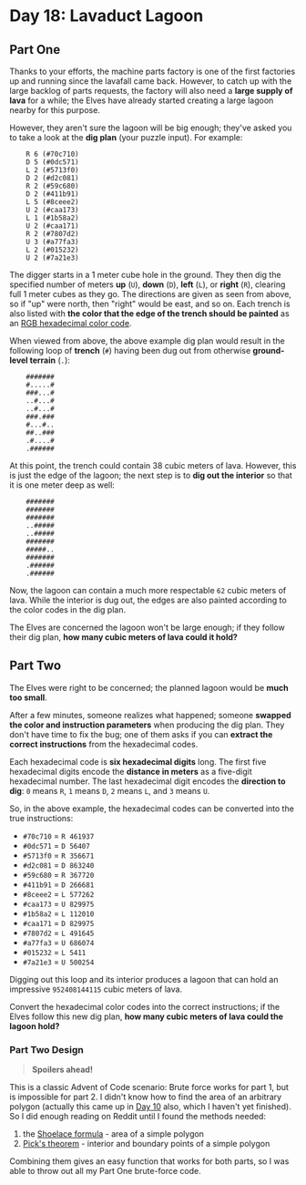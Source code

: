 # Day 18: Lavaduct Lagoon

## Part One

Thanks to your efforts, the machine parts factory is one of the first
factories up and running since the lavafall came back. However, to catch
up with the large backlog of parts requests, the factory will also need
a **large supply of lava** for a while; the Elves have already started
creating a large lagoon nearby for this purpose.

However, they aren't sure the lagoon will be big enough; they've asked
you to take a look at the **dig plan** (your puzzle input). For example:

```
    R 6 (#70c710)
    D 5 (#0dc571)
    L 2 (#5713f0)
    D 2 (#d2c081)
    R 2 (#59c680)
    D 2 (#411b91)
    L 5 (#8ceee2)
    U 2 (#caa173)
    L 1 (#1b58a2)
    U 2 (#caa171)
    R 2 (#7807d2)
    U 3 (#a77fa3)
    L 2 (#015232)
    U 2 (#7a21e3)
```

The digger starts in a 1 meter cube hole in the ground. They then dig
the specified number of meters **up** (`U`), **down** (`D`), **left** (`L`),
or **right** (`R`), clearing full 1 meter cubes as they go. The directions
are given as seen from above, so if "up" were north, then "right" would
be east, and so on. Each trench is also listed with **the color that the
edge of the trench should be painted** as an
[RGB hexadecimal color code](https://en.wikipedia.org/wiki/RGB_color_model#Numeric_representations).

When viewed from above, the above example dig plan would result in the
following loop of **trench** (`#`) having been dug out from otherwise
**ground-level terrain** (`.`):

```
    #######
    #.....#
    ###...#
    ..#...#
    ..#...#
    ###.###
    #...#..
    ##..###
    .#....#
    .######
```

At this point, the trench could contain 38 cubic meters of lava.
However, this is just the edge of the lagoon; the next step is to **dig
out the interior** so that it is one meter deep as well:

```
    #######
    #######
    #######
    ..#####
    ..#####
    #######
    #####..
    #######
    .######
    .######
```

Now, the lagoon can contain a much more respectable `62` cubic meters of
lava. While the interior is dug out, the edges are also painted
according to the color codes in the dig plan.

The Elves are concerned the lagoon won't be large enough; if they follow
their dig plan, **how many cubic meters of lava could it hold?**

## Part Two

The Elves were right to be concerned; the planned lagoon would be **much
too small**.

After a few minutes, someone realizes what happened; someone **swapped
the color and instruction parameters** when producing the dig plan. They
don't have time to fix the bug; one of them asks if you can **extract the
correct instructions** from the hexadecimal codes.

Each hexadecimal code is **six hexadecimal digits** long. The first five
hexadecimal digits encode the **distance in meters** as a five-digit
hexadecimal number. The last hexadecimal digit encodes the **direction to
dig**: `0` means `R`, `1` means `D`, `2` means `L`, and `3` means `U`.

So, in the above example, the hexadecimal codes can be converted into
the true instructions:

- `#70c710` = `R 461937`
- `#0dc571` = `D 56407`
- `#5713f0` = `R 356671`
- `#d2c081` = `D 863240`
- `#59c680` = `R 367720`
- `#411b91` = `D 266681`
- `#8ceee2` = `L 577262`
- `#caa173` = `U 829975`
- `#1b58a2` = `L 112010`
- `#caa171` = `D 829975`
- `#7807d2` = `L 491645`
- `#a77fa3` = `U 686074`
- `#015232` = `L 5411`
- `#7a21e3` = `U 500254`

Digging out this loop and its interior produces a lagoon that can hold
an impressive `952408144115` cubic meters of lava.

Convert the hexadecimal color codes into the correct instructions; if
the Elves follow this new dig plan, **how many cubic meters of lava could
the lagoon hold?**

### Part Two Design

> **Spoilers ahead!**

This is a classic Advent of Code scenario: Brute force works for part 1, but is impossible for part 2. I didn't know how to find the area of an arbitrary polygon (actually this came up in [Day 10](../day-10/) also, which I haven't yet finished). So I did enough reading on Reddit until I found the methods needed:

1. the [Shoelace formula](https://en.wikipedia.org/wiki/Shoelace_formula) - area of a simple polygon
2. [Pick's theorem](https://en.wikipedia.org/wiki/Pick%27s_theorem) - interior and boundary points of a simple polygon

Combining them gives an easy function that works for both parts, so I was able to throw out all my Part One brute-force code.
